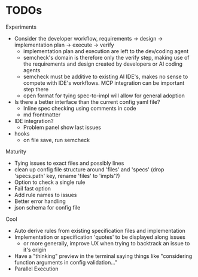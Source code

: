 # TODOs

Experiments
- Consider the developer workflow, requirements -> design -> implementation plan -> execute -> verify
  - implementation plan and execution are left to the dev/coding agent
  - semcheck's domain is therefore only the verify step, making use of the requirements and design created by developers or AI coding agents
  - semcheck must be additive to existing AI IDE's, makes no sense to compete with IDE's workflows. MCP integration can be important step there
  - open format for tying spec-to-impl will allow for general adoption
- Is there a better interface than the current config yaml file?
  - Inline spec checking using comments in code
  - md frontmatter
- IDE integration?
  - Problem panel show last issues
- hooks
  - on file save, run semcheck

Maturity
- Tying issues to exact files and possibly lines
- clean up config file structure around 'files' and 'specs' (drop 'specs.path' key, rename 'files' to 'impls'?)
- Option to check a single rule
- Fail fast option
- Add rule names to issues
- Better error handling
- json schema for config file

Cool
- Auto derive rules from existing specification files and implementation
- Implementation or specification 'quotes' to be displayed along issues
  - or more generally, improve UX when trying to backtrack an issue to it's origin
- Have a "thinking" preview in the terminal saying things like "considering function arguments in config validation..."
- Parallel Execution
